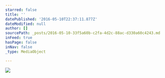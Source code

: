 ```yaml
---
starred: false
title: ''
datePublished: '2016-05-10T22:37:11.877Z'
dateModified: null
author: []
sourcePath: _posts/2016-05-10-33f5a60b-c2fa-4d2c-88ac-d330a60c4243.md
inFeed: true
hasPage: false
inNav: false
_type: MediaObject

---
```

![](https://the-grid-user-content.s3-us-west-2.amazonaws.com/b92cb274-86e3-4e98-831d-4772d7e4abdc.jpg)